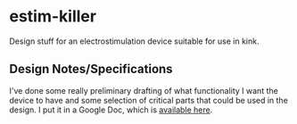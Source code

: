 # estim-killer
Design stuff for an electrostimulation device suitable for use in kink.

## Design Notes/Specifications
I've done some really preliminary drafting of what functionality I want the device to have and some selection of critical parts that could be used in the design. I put it in a Google Doc, which is [available here](https://docs.google.com/document/d/1lh48ZqpxByOq1ZN_hijk-0T2i6P_qS5snx-vnBtxA9k/edit).
